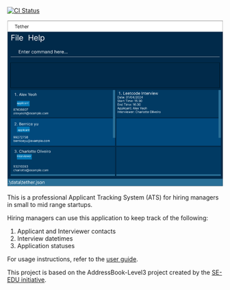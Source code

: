 [![CI Status](https://github.com/se-edu/addressbook-level3/workflows/Java%20CI/badge.svg)](https://github.com/AY2324S2-CS2103T-F11-3/tp/actions)

![Ui](docs/images/UpdatedUi.png)

This is a professional Applicant Tracking System (ATS) for hiring managers in small to mid range startups.<br>

Hiring managers can use this application to keep track of the following:
1. Applicant and Interviewer contacts
2. Interview datetimes
3. Application statuses

For usage instructions, refer to the [user guide](https://ay2324s2-cs2103t-f11-3.github.io/tp/UserGuide.html).

This project is based on the AddressBook-Level3 project created by the [SE-EDU initiative](https://se-education.org).
